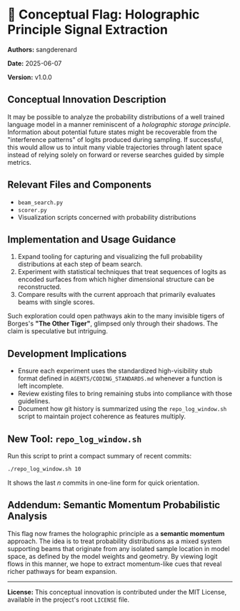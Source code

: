 # 🚩 Conceptual Flag: Holographic Principle Signal Extraction

**Authors:** sangderenard

**Date:** 2025-06-07

**Version:** v1.0.0

## Conceptual Innovation Description

It may be possible to analyze the probability distributions of a well trained language model in a manner reminiscent of a *holographic storage principle*. Information about potential future states might be recoverable from the "interference patterns" of logits produced during sampling. If successful, this would allow us to intuit many viable trajectories through latent space instead of relying solely on forward or reverse searches guided by simple metrics.

## Relevant Files and Components

- `beam_search.py`
- `scorer.py`
- Visualization scripts concerned with probability distributions

## Implementation and Usage Guidance

1. Expand tooling for capturing and visualizing the full probability distributions at each step of beam search.
2. Experiment with statistical techniques that treat sequences of logits as encoded surfaces from which higher dimensional structure can be reconstructed.
3. Compare results with the current approach that primarily evaluates beams with single scores.

Such exploration could open pathways akin to the many invisible tigers of Borges's **"The Other Tiger"**, glimpsed only through their shadows. The claim is speculative but intriguing.

## Development Implications

- Ensure each experiment uses the standardized high-visibility stub format defined in `AGENTS/CODING_STANDARDS.md` whenever a function is left incomplete.
- Review existing files to bring remaining stubs into compliance with those guidelines.
- Document how git history is summarized using the `repo_log_window.sh` script to maintain project coherence as features multiply.

## New Tool: `repo_log_window.sh`

Run this script to print a compact summary of recent commits:

```bash
./repo_log_window.sh 10
```

It shows the last *n* commits in one-line form for quick orientation.

## Addendum: Semantic Momentum Probabilistic Analysis

This flag now frames the holographic principle as a **semantic momentum**
approach. The idea is to treat probability distributions as a mixed
system supporting beams that originate from any isolated sample location
in model space, as defined by the model weights and geometry. By viewing
logit flows in this manner, we hope to extract momentum-like cues that
reveal richer pathways for beam expansion.

---

**License:**
This conceptual innovation is contributed under the MIT License, available in the project's root `LICENSE` file.
